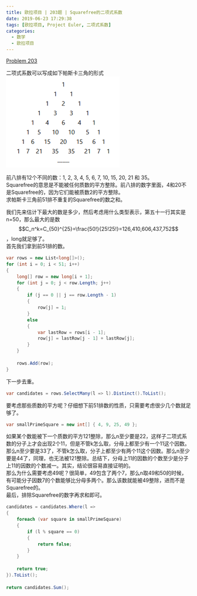 ```yaml
---
title: 欧拉项目 | 203题 | Squarefree的二项式系数
date: 2019-06-23 17:29:38
tags: [欧拉项目, Project Euler, 二项式系数]
categories:
  - 数学
  - 欧拉项目
---
```

[Problem 203](https://projecteuler.net/problem=203)

二项式系数可以写成如下帕斯卡三角的形式  
![](/images/ProjectEuler-203.png)

前八排有12个不同的数：1, 2, 3, 4, 5, 6, 7, 10, 15, 20, 21 和 35。  
Squarefree的意思是不能被任何质数的平方整除。前八排的数字里面，4和20不是Squarefree的，因为它们能被质数2的平方整除。  
求帕斯卡三角前51排不重复的Squarefree的数之和。

我们先来估计下最大的数是多少，然后考虑用什么类型表示，第五十一行其实是n=50，那么最大的是数$$C_n^k=C_{50}^{25}=\frac{50!}{25!25!}=126,410,606,437,752$$，long就足够了。  
首先我们拿到前51排的数。
``` csharp
var rows = new List<long[]>();
for (int i = 0; i < 51; i++)
{
    long[] row = new long[i + 1];
    for (int j = 0; j < row.Length; j++)
    {
        if (j == 0 || j == row.Length - 1)
        {
            row[j] = 1;
        }
        else
        {
            var lastRow = rows[i - 1];
            row[j] = lastRow[j - 1] + lastRow[j];
        }
    }

    rows.Add(row);
}
```
下一步去重。
``` csharp
var candidates = rows.SelectMany(l => l).Distinct().ToList();
```
要考虑那些质数的平方呢？仔细想下前51排数的性质，只需要考虑很少几个数就足够了。
``` csharp
var smallPrimeSquare = new int[] { 4, 9, 25, 49 };
```
如果某个数能被下一个质数的平方121整除，那么n至少要是22，这样子二项式系数的分子上才会出现2个11，但是不管k怎么取，分母上都至少有一个11这个因数。那么n至少要是33了，不管k怎么取，分子上都至少有两个11这个因数。那么n至少要是44了，同理，也无法被121整除。总结下，分母上11的因数的个数至少是分子上11的因数的个数减一。其实，结论很容易直接证明的。  
那么为什么需要考虑49呢？很简单，49包含了两个7，那么n取49和50的时候，有可能分子因数7的个数能够比分母多两个。那么该数就能被49整除，进而不是Squarefree的。  
最后，排除Squarefree的数字再求和即可。
``` csharp
candidates = candidates.Where(l =>
{
    foreach (var square in smallPrimeSquare)
    {
        if (l % square == 0)
        {
            return false;
        }
    }

    return true;
}).ToList();

return candidates.Sum();
```

